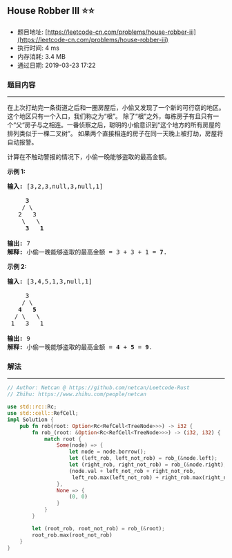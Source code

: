 ## House Robber III :star::star:
- 题目地址: [https://leetcode-cn.com/problems/house-robber-iii](https://leetcode-cn.com/problems/house-robber-iii)
- 执行时间: 4 ms 
- 内存消耗: 3.4 MB
- 通过日期: 2019-03-23 17:22

### 题目内容
---
<p>在上次打劫完一条街道之后和一圈房屋后，小偷又发现了一个新的可行窃的地区。这个地区只有一个入口，我们称之为“根”。 除了“根”之外，每栋房子有且只有一个“父“房子与之相连。一番侦察之后，聪明的小偷意识到“这个地方的所有房屋的排列类似于一棵二叉树”。 如果两个直接相连的房子在同一天晚上被打劫，房屋将自动报警。</p>

<p>计算在不触动警报的情况下，小偷一晚能够盗取的最高金额。</p>

<p><strong>示例 1:</strong></p>

<pre><strong>输入: </strong>[3,2,3,null,3,null,1]

     <strong>3</strong>
    / \
   2   3
    \   \ 
     <strong>3</strong>   <strong>1</strong>

<strong>输出:</strong> 7 
<strong>解释:</strong> 小偷一晚能够盗取的最高金额 = 3 + 3 + 1 = <strong>7</strong>.</pre>

<p><strong>示例 2:</strong></p>

<pre><strong>输入: </strong>[3,4,5,1,3,null,1]

     3
    / \
   <strong>4</strong>   <strong>5</strong>
  / \   \ 
 1   3   1

<strong>输出:</strong> 9
<strong>解释:</strong> 小偷一晚能够盗取的最高金额 = <strong>4</strong> + <strong>5</strong> = <strong>9</strong>.
</pre>


### 解法
---
```rust
// Author: Netcan @ https://github.com/netcan/Leetcode-Rust
// Zhihu: https://www.zhihu.com/people/netcan

use std::rc::Rc;
use std::cell::RefCell;
impl Solution {
    pub fn rob(root: Option<Rc<RefCell<TreeNode>>>) -> i32 {
        fn rob_(root: &Option<Rc<RefCell<TreeNode>>>) -> (i32, i32) {
            match root {
                Some(node) => {
                    let node = node.borrow();
                    let (left_rob, left_not_rob) = rob_(&node.left);
                    let (right_rob, right_not_rob) = rob_(&node.right);
                    (node.val + left_not_rob + right_not_rob,                // rob this node
                     left_rob.max(left_not_rob) + right_rob.max(right_not_rob)) // not rob this node
                },
                None => {
                    (0, 0)
                }
            }
        }

        let (root_rob, root_not_rob) = rob_(&root);
        root_rob.max(root_not_rob)
    }
}


```